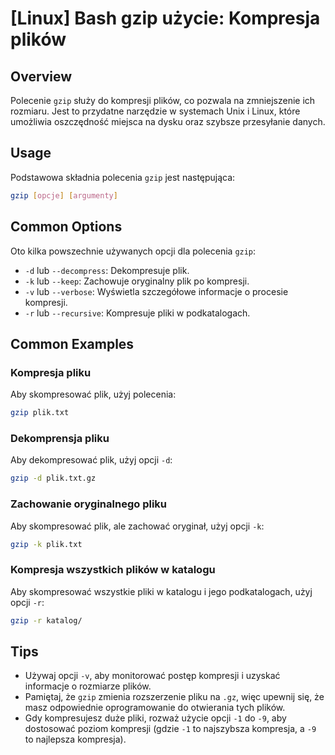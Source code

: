 # [Linux] Bash gzip użycie: Kompresja plików

## Overview
Polecenie `gzip` służy do kompresji plików, co pozwala na zmniejszenie ich rozmiaru. Jest to przydatne narzędzie w systemach Unix i Linux, które umożliwia oszczędność miejsca na dysku oraz szybsze przesyłanie danych.

## Usage
Podstawowa składnia polecenia `gzip` jest następująca:

```bash
gzip [opcje] [argumenty]
```

## Common Options
Oto kilka powszechnie używanych opcji dla polecenia `gzip`:

- `-d` lub `--decompress`: Dekompresuje plik.
- `-k` lub `--keep`: Zachowuje oryginalny plik po kompresji.
- `-v` lub `--verbose`: Wyświetla szczegółowe informacje o procesie kompresji.
- `-r` lub `--recursive`: Kompresuje pliki w podkatalogach.

## Common Examples

### Kompresja pliku
Aby skompresować plik, użyj polecenia:

```bash
gzip plik.txt
```

### Dekomprensja pliku
Aby dekompresować plik, użyj opcji `-d`:

```bash
gzip -d plik.txt.gz
```

### Zachowanie oryginalnego pliku
Aby skompresować plik, ale zachować oryginał, użyj opcji `-k`:

```bash
gzip -k plik.txt
```

### Kompresja wszystkich plików w katalogu
Aby skompresować wszystkie pliki w katalogu i jego podkatalogach, użyj opcji `-r`:

```bash
gzip -r katalog/
```

## Tips
- Używaj opcji `-v`, aby monitorować postęp kompresji i uzyskać informacje o rozmiarze plików.
- Pamiętaj, że `gzip` zmienia rozszerzenie pliku na `.gz`, więc upewnij się, że masz odpowiednie oprogramowanie do otwierania tych plików.
- Gdy kompresujesz duże pliki, rozważ użycie opcji `-1` do `-9`, aby dostosować poziom kompresji (gdzie `-1` to najszybsza kompresja, a `-9` to najlepsza kompresja).